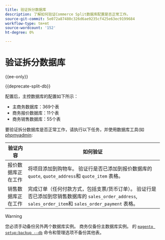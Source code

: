 ```yaml
---
title: 验证拆分数据库
description: 了解如何验证Commerce Split数据库配置是否正常工作。
source-git-commit: 5e072a87480c326d6ae9235cf425e63ec9199684
workflow-type: tm+mt
source-wordcount: '152'
ht-degree: 0%

---
```



# 验证拆分数据库

{{ee-only}}

{{deprecate-split-db}}

配置后，主控数据库的配置如下所示：

- 主商务数据库：369个表
- 商务报价数据库：11个表
- 商务销售数据库：55个表

要验证拆分数据库是否正常工作，请执行以下任务，并使用数据库工具(如 [phpmyadmin](../../installation/prerequisites/optional-software.md#phpmyadmin):

| 验证内容 | 如何验证 |
| -------------- | ------------- |
| 报价数据库正在工作 | 将项目添加到购物车。 验证行是否已添加到报价数据库的 `quote`, `quote_address`和 `quote_item` 表格。 |
| 销售数据库正在工作 | 完成订单（任何付款方式，包括支票/货币订单）。 验证行是否已添加到您销售数据库的 `sales_order_address`, `sales_order_item`和 `sales_order_payment` 表格。 |

>[!WARNING]
>
>您必须手动备份另外两个数据库实例。 商务仅备份主数据库实例。 的 [`magento setup:backup --db`](../../installation/tutorials/backup.md) 命令和管理选项不备份其他表。
